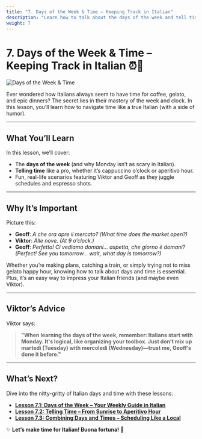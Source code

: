 ```yaml
---
title: "7. Days of the Week & Time – Keeping Track in Italian"
description: "Learn how to talk about the days of the week and tell time in Italian with confidence (and maybe a little flair)."
weight: 7
---
```


# 7. Days of the Week & Time – Keeping Track in Italian ⏰📅  

![Days of the Week & Time](/images/beginner-level/days-and-time/days-and-time.webp)

Ever wondered how Italians always seem to have time for coffee, gelato, and epic dinners? The secret lies in their mastery of the week and clock. In this lesson, you’ll learn how to navigate time like a true Italian (with a side of humor).

---

## What You’ll Learn  

In this lesson, we’ll cover:  
- The **days of the week** (and why Monday isn’t as scary in Italian).  
- **Telling time** like a pro, whether it’s cappuccino o’clock or aperitivo hour.  
- Fun, real-life scenarios featuring Viktor and Geoff as they juggle schedules and espresso shots.  

---

## Why It’s Important  

Picture this:  
- **Geoff**: *A che ora apre il mercato?* *(What time does the market open?)*  
- **Viktor**: *Alle nove.* *(At 9 o’clock.)*  
- **Geoff**: *Perfetto! Ci vediamo domani… aspetta, che giorno è domani?* *(Perfect! See you tomorrow… wait, what day is tomorrow?)*  

Whether you’re making plans, catching a train, or simply trying not to miss gelato happy hour, knowing how to talk about days and time is essential. Plus, it’s an easy way to impress your Italian friends (and maybe even Viktor).

---

## Viktor’s Advice  

Viktor says:  
> **"When learning the days of the week, remember: Italians start with Monday. It's logical, like organizing your toolbox. Just don’t mix up martedì (Tuesday) with mercoledì (Wednesday)—trust me, Geoff’s done it before."**  

---

## What’s Next?  

Dive into the nitty-gritty of Italian days and time with these lessons:  

- [**Lesson 7.1: Days of the Week – Your Weekly Guide in Italian**](./lesson7.1/)  
- [**Lesson 7.2: Telling Time – From Sunrise to Aperitivo Hour**](./lesson7.2/)  
- [**Lesson 7.3: Combining Days and Times – Scheduling Like a Local**](./lesson7.3/)  

✨ **Let’s make time for Italian! Buona fortuna!** 🌟
